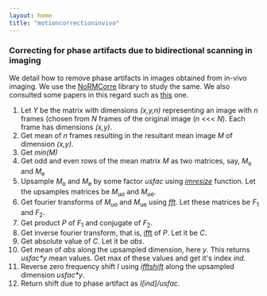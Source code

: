 ```yaml
---
layout: home
title: "motioncorrectioninvivo"
---
```


### Correcting for phase artifacts due to bidirectional scanning in imaging

We detail how to remove phase artifacts in images obtained from in-vivo imaging. We use the [NoRMCorre](references.html#NoRMCorre)
 library to study the same. We also consulted some papers in this regard such as [this](references.html#phaseartifactremoval) one. 

1. Let _Y_ be the matrix with dimensions _(x,y,n)_ representing an image with _n_ frames (chosen from _N_ frames of the original image (_n_ &lt;&lt;&lt; _N_). Each frame has dimensions _(x,y)_.  
2. Get mean of _n_ frames resulting in the resultant mean image _M_ of dimension _(x,y)_.  
3. Get _min(M)_  
4. Get odd and even rows of the mean matrix _M_ as two matrices, say, _M_<sub>o</sub> and _M_<sub>e</sub>  
5. Upsample _M_<sub>o</sub> and _M_<sub>e</sub> by some factor _usfac_ using [_imresize_](references.html#imresize) function. Let the upsamples matrices be _M_<sub>uo</sub> and _M_<sub>ue</sub>.  
6. Get fourier transforms of _M_<sub>uo</sub> and _M_<sub>ue</sub> using [_fft_](references.html#fft). Let these matrices be _F_<sub>1</sub> and _F_<sub>2</sub>.  
7. Get product _P_ of _F_<sub>1</sub> and conjugate of _F_<sub>2</sub>.  
8. Get inverse fourier transform, that is, [ifft](references.html#ifft) of _P_. Let it be _C_.
9. Get absolute value of _C_. Let it be _abs_.  
10. Get mean of _abs_ along the upsampled dimension, here _y_. This returns _usfac*y_ mean values. Get max of these values and get it's index _ind_.  
11. Reverse zero frequency shift _I_ using [_ifftshift_](references.html#ifftshift) along the upsampled dimension _usfac*y_.  
12. Return shift due to phase artifact as _I[ind]/usfac_.  
